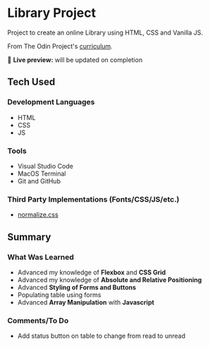 # Library Project

Project to create an online Library using HTML, CSS and Vanilla JS.

From The Odin Project's [curriculum](https://www.theodinproject.com/lessons/node-path-javascript-library).

🔗 **Live preview:** will be updated on completion

## Tech Used 

### Development Languages

* HTML
* CSS
* JS

### Tools

* Visual Studio Code
* MacOS Terminal
* Git and GitHub

### Third Party Implementations (Fonts/CSS/JS/etc.)

* [normalize.css](https://necolas.github.io/normalize.css/)

## Summary

### What Was Learned

* Advanced my knowledge of **Flexbox** and **CSS Grid**
* Advanced my knowledge of **Absolute and Relative Positioning**
* Advanced **Styling of Forms and Buttons**
* Populating table using forms
* Advanced **Array Manipulation** with **Javascript**

### Comments/To Do

* Add status button on table to change from read to unread
